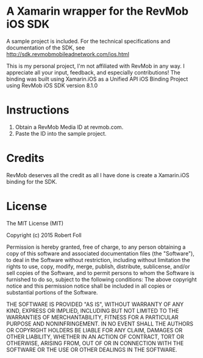 A Xamarin wrapper for the RevMob iOS SDK
=======

A sample project is included.
For the technical specifications and documentation of the SDK, see http://sdk.revmobmobileadnetwork.com/ios.html

This is my personal project, I'm not affiliated with RevMob in any way. I appreciate all your input, feedback, and especially contributions!
The binding was built using Xamarin.iOS as a Unified API iOS Binding Project using RevMob iOS SDK version 8.1.0

Instructions
=======

1. Obtain a RevMob Media ID at revmob.com.
2. Paste the ID into the sample project.

Credits
=======

RevMob deserves all the credit as all I have done is create a Xamarin.iOS binding for the SDK.

License
=======

The MIT License (MIT)

Copyright (c) 2015 Robert Foll

Permission is hereby granted, free of charge, to any person obtaining a copy
of this software and associated documentation files (the "Software"), to deal
in the Software without restriction, including without limitation the rights
to use, copy, modify, merge, publish, distribute, sublicense, and/or sell
copies of the Software, and to permit persons to whom the Software is
furnished to do so, subject to the following conditions:
The above copyright notice and this permission notice shall be included in all
copies or substantial portions of the Software.

THE SOFTWARE IS PROVIDED "AS IS", WITHOUT WARRANTY OF ANY KIND, EXPRESS OR
IMPLIED, INCLUDING BUT NOT LIMITED TO THE WARRANTIES OF MERCHANTABILITY,
FITNESS FOR A PARTICULAR PURPOSE AND NONINFRINGEMENT. IN NO EVENT SHALL THE
AUTHORS OR COPYRIGHT HOLDERS BE LIABLE FOR ANY CLAIM, DAMAGES OR OTHER
LIABILITY, WHETHER IN AN ACTION OF CONTRACT, TORT OR OTHERWISE, ARISING FROM,
OUT OF OR IN CONNECTION WITH THE SOFTWARE OR THE USE OR OTHER DEALINGS IN THE
SOFTWARE.
